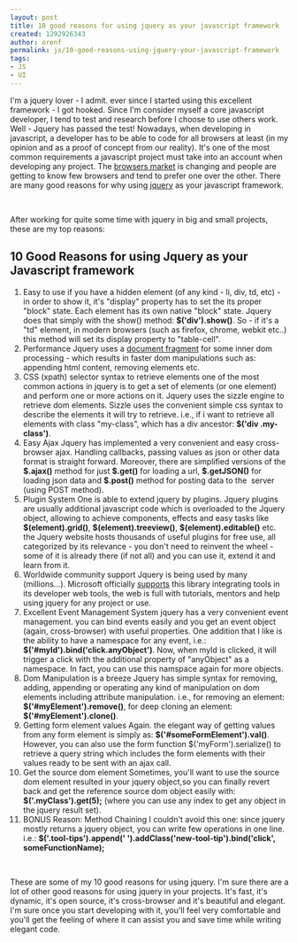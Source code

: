 ```yaml
---
layout: post
title: 10 good reasons for using jquery as your javascript framework
created: 1292926343
author: orenf
permalink: js/10-good-reasons-using-jquery-your-javascript-framework
tags:
- JS
- UI
---
```

<p>I'm a jquery lover - I admit. ever since I started using this excellent framework - I got hooked.  Since I'm consider myself a core javascript developer, I tend to test and research before I choose to use others work. Well - Jquery has passed the test!  Nowadays, when developing in javascript, a developer has to be able to code for all browsers at least (in my opinion and as a proof of concept from our reality). It's one of the most common requirements a javascript project must take into an account when developing any project. The <a title="browsers market share" target="_blank" href="http://www.w3schools.com/browsers/browsers_stats.asp">browsers market</a> is changing and people are getting to know few browsers and tend to prefer one over the other.  There are many good reasons for why using <a title="Jquery javascript framework" target="_blank" href="http://www.jquery.com">jquery</a> as your javascript framework.</p>
<p>&nbsp;</p>
<p>After working for quite some time with jquery in big and small projects, these are my top reasons:</p>
<h2>10 Good Reasons for using Jquery as your Javascript framework</h2>
<ol>
    <li>Easy to use if you have a hidden element (of any kind - li, div, td, etc) - in order to show it, it's &quot;display&quot; property has to set the its proper &quot;block&quot; state. Each element has its own native &quot;block&quot; state. Jquery does that simply with the show() method: <strong>$('div').show()</strong>. So - if it's a &quot;td&quot; element, in modern browsers (such as firefox, chrome, webkit etc..) this method will set its display property to &quot;table-cell&quot;.</li>
    <li>Performance Jquery uses a <a title="javascript document fragment" target="_blank" href="http://ejohn.org/blog/dom-documentfragments/">document fragment</a> for some inner dom processing - which results in faster dom manipulations such as: appending html content, removing elements etc.</li>
    <li>CSS (xpath) selector syntax to retrieve elements one of the most common actions in jquery is to get a set of elements (or one element) and perform one or more actions on it. Jquery uses the sizzle engine to retrieve dom elements. Sizzle uses the&nbsp;convenient&nbsp;simple css syntax to describe the elements it will try to retrieve. i.e., if i want to retrieve all elements with class &quot;my-class&quot;, which has a div ancestor: <strong>$('div .my-class')</strong>.</li>
    <li>Easy Ajax Jquery has implemented a very&nbsp;convenient&nbsp;and easy cross-browser ajax. Handling callbacks, passing values as json or other data format is straight forward. Moreover, there are&nbsp;simplified&nbsp;versions of the <strong>$.</strong><strong>ajax()</strong> method for just <strong>$.</strong><strong>get()</strong> for loading a url, <strong>$.</strong><strong>getJSON()</strong> for loading json data and <strong>$.</strong><strong>post()</strong> method for posting data to the &nbsp;server (using POST method).</li>
    <li>Plugin System One is able to extend jquery by plugins. Jquery plugins are&nbsp;usually additional javascript&nbsp;code which is overloaded to the Jquery object, allowing to achieve components, effects and easy tasks like <strong>$(element).grid()</strong>, <strong>$(element).treeview()</strong>, <strong>$(element).editable()</strong> etc. the Jquery website hosts thousands of useful plugins for free use, all categorized by its relevance - you don't need to reinvent the wheel - some of it is already there (if not all) and you can use it, extend it and learn from it.</li>
    <li>Worldwide community support Jquery is being used by many (millions...). Microsoft officially <a title="Microsoft support jquery library" target="_blank" href="http://www.microsoft.com/web/library/details.aspx?id=microsoft-adopts-open-source-jQuery-JavaScript-library">supports</a> this library integrating tools in its developer web tools, the web is full with tutorials, mentors and help using jquery for any project or use.</li>
    <li>Excellent Event Management System jquery has a very&nbsp;convenient event management. you can bind events easily and you get an event object (again, cross-browser) with useful properties. One addition that I like is the ability&nbsp;to have a namespace for any event, i.e.: <strong> $('#myId').bind('click.anyObject')</strong>. Now, when myId is clicked, it will trigger a click with the additional property of &quot;anyObject&quot; as a namespace. In fact, you can use this namspace again for more objects.</li>
    <li>Dom Manipulation is a breeze Jquery has simple syntax for removing, adding, appending or operating any kind of manipulation on dom elements including attribute manipulation. i.e., for removing an element: <strong>$('#myElement').remove()</strong>, for deep cloning an element:<strong> $('#myElement').clone()</strong>.</li>
    <li>Getting form element values Again. the elegant way of getting values from any form element is simply as: <strong>$('#someFormElement').val()</strong>. However, you can also use the form function $('myForm').serialize() to retrieve a query string which includes the form elements with their values ready to be sent with an ajax call.</li>
    <li>Get the source dom element Sometimes, you'll want to use the source dom element resulted in your jquery object,so you can finally revert back and get the reference source dom object easily with: <strong>$('.myClass').get(5);</strong> (where you can use any index to get any object in the jquery result set).</li>
    <li>BONUS Reason: Method Chaining I couldn't avoid this one: since jquery mostly returns a jquery object, you can write few operations in one line. i.e.: <strong>$('.tool-tips').append(' ').addClass('new-tool-tip').bind('click', someFunctionName);</strong></li>
</ol>
<p>&nbsp;</p>
<p>These are some of my 10 good reasons for using jquery. I'm sure there are a lot of other good reasons for using jquery in your projects. It's fast, it's dynamic, it's open source, it's cross-browser and it's beautiful and elegant. I'm sure once you start developing with it, you'll feel very comfortable and you'll get the feeling of where it can assist you and save time while writing elegant code.</p>
